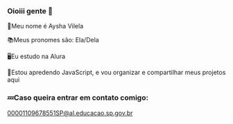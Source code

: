 ### Oioiii gente 👋

🤍Meu nome é Aysha Vilela

📚Meus pronomes são: Ela/Dela

🖥Eu estudo na Alura

💭Estou apredendo JavaScript, e vou organizar e compartilhar meus projetos aqui

### 💤Caso queira entrar em contato comigo: 
00001109678551SP@al.educacao.sp.gov.br


